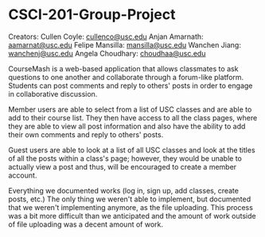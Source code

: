# CSCI-201-Group-Project
Creators:
Cullen Coyle: cullenco@usc.edu
Anjan Amarnath: aamarnat@usc.edu
Felipe Mansilla: mansilla@usc.edu 
Wanchen Jiang: wanchenj@usc.edu 
Angela Choudhary: choudhaa@usc.edu

CourseMash is a web-based application that allows classmates to ask questions to one another and collaborate through a forum-like platform. Students can post comments and reply to others' posts in order to engage in collaborative discussion.

Member users are able to select from a list of USC classes and are able to add to their course list. They then have access to all the class pages, where they are able to view all post information and also have the ability to add their own comments and reply to others' posts.

Guest users are able to look at a list of all USC classes and look at the titles of all the posts within a class's page; however, they would be unable to actually view a post and thus, will be encouraged to create a member account.

Everything we documented works (log in, sign up, add classes, create posts, etc.)
The only thing we weren't able to implement, but documented that we weren't implementing anymore, as the file uploading. This process was a bit more difficult than we anticipated and the amount of work outside of file uploading was a decent amount of work.
